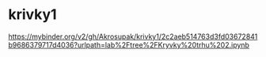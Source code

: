 # krivky1

https://mybinder.org/v2/gh/Akrosupak/krivky1/2c2aeb514763d3fd03672841b9686379717d4036?urlpath=lab%2Ftree%2FKryvky%20trhu%202.ipynb
